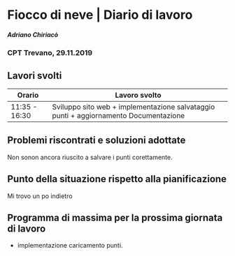 

# Fiocco di neve | Diario di lavoro
##### Adriano Chiriacò
### CPT Trevano, 29.11.2019

## Lavori svolti


|Orario        |Lavoro svolto                 |
|--------------|---------------------------------------------------------|
|11:35 - 16:30 |Sviluppo sito web + implementazione salvataggio punti + aggiornamento  Documentazione  |


##  Problemi riscontrati e soluzioni adottate
Non sonon ancora riuscito a salvare i punti corettamente.

##  Punto della situazione rispetto alla pianificazione
Mi trovo un po indietro

## Programma di massima per la prossima giornata di lavoro
- implementazione caricamento punti.
